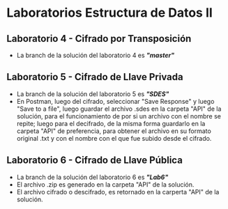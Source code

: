 # Laboratorios Estructura de Datos II
## Laboratorio 4 - Cifrado por Transposición
- La branch de la solución del laboratorio 4 es ***"master"***
## Laboratorio 5 - Cifrado de Llave Privada
- La branch de la solución del laboratorio 5 es ***"SDES"***
- En Postman, luego del cifrado, seleccionar "Save Response" y luego "Save to a file", luego guardar el archivo .sdes en la carpeta "API" de la solución, para el funcionamiento de por si un archivo con el nombre se repite; luego para el decifrado, de la misma forma guardarlo en la carpeta "API" de preferencia, para obtener el archivo en su formato original .txt y con el nombre con el que fue subido desde el cifrado.
## Laboratorio 6 - Cifrado de Llave Pública
- La branch de la solución del laboratorio 6 es ***"Lab6"***
- El archivo .zip es generado en la carpeta "API" de la solución.
- El archivo cifrado o descifrado, es retornado en la carperta "API" de la solución. 
